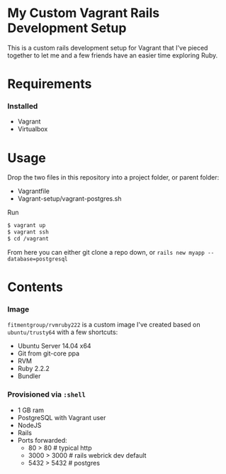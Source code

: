 # My Custom Vagrant Rails Development Setup
This is a custom rails development setup for Vagrant that I've pieced together to let me and a few friends have an easier time exploring Ruby.

# Requirements
### Installed
- Vagrant
- Virtualbox

# Usage
Drop the two files in this repository into a project folder, or parent folder:
- Vagrantfile
- Vagrant-setup/vagrant-postgres.sh

Run
```bash
$ vagrant up
$ vagrant ssh
$ cd /vagrant
```
From here you can either git clone a repo down, or `rails new myapp --database=postgresql`


# Contents

### Image
`fitmentgroup/rvmruby222` is a custom image I've created based on `ubuntu/trusty64` with a few shortcuts:
- Ubuntu Server 14.04 x64
- Git from git-core ppa
- RVM
- Ruby 2.2.2
- Bundler

### Provisioned via `:shell`
- 1 GB ram
- PostgreSQL with Vagrant user
- NodeJS
- Rails
- Ports forwarded:
  - 80 > 80       # typical http
  - 3000 > 3000   # rails webrick dev default
  - 5432 > 5432   # postgres

